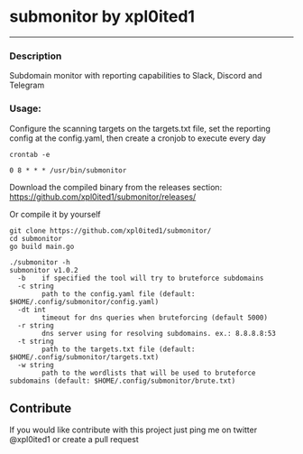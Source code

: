 # submonitor  by xpl0ited1

---
### Description
Subdomain monitor with reporting capabilities to Slack, Discord and Telegram


### Usage:

Configure the scanning targets on the targets.txt file, set the reporting config at the config.yaml,
then create a cronjob to execute every day

```
crontab -e

0 8 * * * /usr/bin/submonitor
```

Download the compiled binary from the releases section: https://github.com/xpl0ited1/submonitor/releases/

Or compile it by yourself

```
git clone https://github.com/xpl0ited1/submonitor/
cd submonitor
go build main.go

./submonitor -h
submonitor v1.0.2
  -b    if specified the tool will try to bruteforce subdomains
  -c string
        path to the config.yaml file (default: $HOME/.config/submonitor/config.yaml) 
  -dt int
        timeout for dns queries when bruteforcing (default 5000)
  -r string
        dns server using for resolving subdomains. ex.: 8.8.8.8:53
  -t string
        path to the targets.txt file (default: $HOME/.config/submonitor/targets.txt)
  -w string
        path to the wordlists that will be used to bruteforce subdomains (default: $HOME/.config/submonitor/brute.txt)
```


## Contribute

If you would like contribute with this project just ping me on twitter @xpl0ited1 or create a pull request



